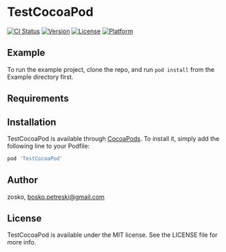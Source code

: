 # TestCocoaPod

[![CI Status](https://img.shields.io/travis/zosko/TestCocoaPod.svg?style=flat)](https://travis-ci.org/zosko/TestCocoaPod)
[![Version](https://img.shields.io/cocoapods/v/TestCocoaPod.svg?style=flat)](https://cocoapods.org/pods/TestCocoaPod)
[![License](https://img.shields.io/cocoapods/l/TestCocoaPod.svg?style=flat)](https://cocoapods.org/pods/TestCocoaPod)
[![Platform](https://img.shields.io/cocoapods/p/TestCocoaPod.svg?style=flat)](https://cocoapods.org/pods/TestCocoaPod)

## Example

To run the example project, clone the repo, and run `pod install` from the Example directory first.

## Requirements

## Installation

TestCocoaPod is available through [CocoaPods](https://cocoapods.org). To install
it, simply add the following line to your Podfile:

```ruby
pod 'TestCocoaPod'
```

## Author

zosko, bosko.petreski@gmail.com

## License

TestCocoaPod is available under the MIT license. See the LICENSE file for more info.
